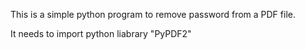 This is a simple python program to remove password from a PDF file.

It needs to import python liabrary "PyPDF2"

